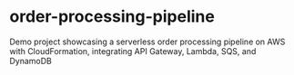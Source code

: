 # order-processing-pipeline
Demo project showcasing a serverless order processing pipeline on AWS with CloudFormation, integrating API Gateway, Lambda, SQS, and DynamoDB
